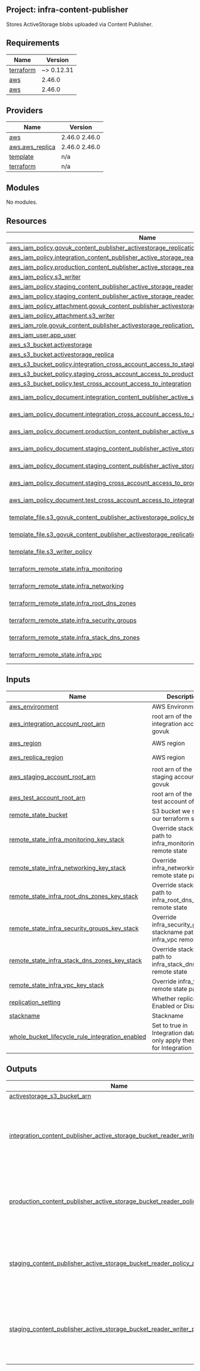 ## Project: infra-content-publisher

Stores ActiveStorage blobs uploaded via Content Publisher.

## Requirements

| Name | Version |
|------|---------|
| <a name="requirement_terraform"></a> [terraform](#requirement\_terraform) | ~> 0.12.31 |
| <a name="requirement_aws"></a> [aws](#requirement\_aws) | 2.46.0 |
| <a name="requirement_aws"></a> [aws](#requirement\_aws) | 2.46.0 |

## Providers

| Name | Version |
|------|---------|
| <a name="provider_aws"></a> [aws](#provider\_aws) | 2.46.0 2.46.0 |
| <a name="provider_aws.aws_replica"></a> [aws.aws\_replica](#provider\_aws.aws\_replica) | 2.46.0 2.46.0 |
| <a name="provider_template"></a> [template](#provider\_template) | n/a |
| <a name="provider_terraform"></a> [terraform](#provider\_terraform) | n/a |

## Modules

No modules.

## Resources

| Name | Type |
|------|------|
| [aws_iam_policy.govuk_content_publisher_activestorage_replication_policy](https://registry.terraform.io/providers/hashicorp/aws/2.46.0/docs/resources/iam_policy) | resource |
| [aws_iam_policy.integration_content_publisher_active_storage_reader_writer](https://registry.terraform.io/providers/hashicorp/aws/2.46.0/docs/resources/iam_policy) | resource |
| [aws_iam_policy.production_content_publisher_active_storage_reader](https://registry.terraform.io/providers/hashicorp/aws/2.46.0/docs/resources/iam_policy) | resource |
| [aws_iam_policy.s3_writer](https://registry.terraform.io/providers/hashicorp/aws/2.46.0/docs/resources/iam_policy) | resource |
| [aws_iam_policy.staging_content_publisher_active_storage_reader](https://registry.terraform.io/providers/hashicorp/aws/2.46.0/docs/resources/iam_policy) | resource |
| [aws_iam_policy.staging_content_publisher_active_storage_reader_writer](https://registry.terraform.io/providers/hashicorp/aws/2.46.0/docs/resources/iam_policy) | resource |
| [aws_iam_policy_attachment.govuk_content_publisher_activestorage_replication_policy_attachment](https://registry.terraform.io/providers/hashicorp/aws/2.46.0/docs/resources/iam_policy_attachment) | resource |
| [aws_iam_policy_attachment.s3_writer](https://registry.terraform.io/providers/hashicorp/aws/2.46.0/docs/resources/iam_policy_attachment) | resource |
| [aws_iam_role.govuk_content_publisher_activestorage_replication_role](https://registry.terraform.io/providers/hashicorp/aws/2.46.0/docs/resources/iam_role) | resource |
| [aws_iam_user.app_user](https://registry.terraform.io/providers/hashicorp/aws/2.46.0/docs/resources/iam_user) | resource |
| [aws_s3_bucket.activestorage](https://registry.terraform.io/providers/hashicorp/aws/2.46.0/docs/resources/s3_bucket) | resource |
| [aws_s3_bucket.activestorage_replica](https://registry.terraform.io/providers/hashicorp/aws/2.46.0/docs/resources/s3_bucket) | resource |
| [aws_s3_bucket_policy.integration_cross_account_access_to_staging](https://registry.terraform.io/providers/hashicorp/aws/2.46.0/docs/resources/s3_bucket_policy) | resource |
| [aws_s3_bucket_policy.staging_cross_account_access_to_production](https://registry.terraform.io/providers/hashicorp/aws/2.46.0/docs/resources/s3_bucket_policy) | resource |
| [aws_s3_bucket_policy.test_cross_account_access_to_integration](https://registry.terraform.io/providers/hashicorp/aws/2.46.0/docs/resources/s3_bucket_policy) | resource |
| [aws_iam_policy_document.integration_content_publisher_active_storage_reader_writer](https://registry.terraform.io/providers/hashicorp/aws/2.46.0/docs/data-sources/iam_policy_document) | data source |
| [aws_iam_policy_document.integration_cross_account_access_to_staging](https://registry.terraform.io/providers/hashicorp/aws/2.46.0/docs/data-sources/iam_policy_document) | data source |
| [aws_iam_policy_document.production_content_publisher_active_storage_reader](https://registry.terraform.io/providers/hashicorp/aws/2.46.0/docs/data-sources/iam_policy_document) | data source |
| [aws_iam_policy_document.staging_content_publisher_active_storage_reader](https://registry.terraform.io/providers/hashicorp/aws/2.46.0/docs/data-sources/iam_policy_document) | data source |
| [aws_iam_policy_document.staging_content_publisher_active_storage_reader_writer](https://registry.terraform.io/providers/hashicorp/aws/2.46.0/docs/data-sources/iam_policy_document) | data source |
| [aws_iam_policy_document.staging_cross_account_access_to_production](https://registry.terraform.io/providers/hashicorp/aws/2.46.0/docs/data-sources/iam_policy_document) | data source |
| [aws_iam_policy_document.test_cross_account_access_to_integration](https://registry.terraform.io/providers/hashicorp/aws/2.46.0/docs/data-sources/iam_policy_document) | data source |
| [template_file.s3_govuk_content_publisher_activestorage_policy_template](https://registry.terraform.io/providers/hashicorp/template/latest/docs/data-sources/file) | data source |
| [template_file.s3_govuk_content_publisher_activestorage_replication_role_template](https://registry.terraform.io/providers/hashicorp/template/latest/docs/data-sources/file) | data source |
| [template_file.s3_writer_policy](https://registry.terraform.io/providers/hashicorp/template/latest/docs/data-sources/file) | data source |
| [terraform_remote_state.infra_monitoring](https://registry.terraform.io/providers/hashicorp/terraform/latest/docs/data-sources/remote_state) | data source |
| [terraform_remote_state.infra_networking](https://registry.terraform.io/providers/hashicorp/terraform/latest/docs/data-sources/remote_state) | data source |
| [terraform_remote_state.infra_root_dns_zones](https://registry.terraform.io/providers/hashicorp/terraform/latest/docs/data-sources/remote_state) | data source |
| [terraform_remote_state.infra_security_groups](https://registry.terraform.io/providers/hashicorp/terraform/latest/docs/data-sources/remote_state) | data source |
| [terraform_remote_state.infra_stack_dns_zones](https://registry.terraform.io/providers/hashicorp/terraform/latest/docs/data-sources/remote_state) | data source |
| [terraform_remote_state.infra_vpc](https://registry.terraform.io/providers/hashicorp/terraform/latest/docs/data-sources/remote_state) | data source |

## Inputs

| Name | Description | Type | Default | Required |
|------|-------------|------|---------|:--------:|
| <a name="input_aws_environment"></a> [aws\_environment](#input\_aws\_environment) | AWS Environment | `string` | n/a | yes |
| <a name="input_aws_integration_account_root_arn"></a> [aws\_integration\_account\_root\_arn](#input\_aws\_integration\_account\_root\_arn) | root arn of the aws integration account of govuk | `string` | `""` | no |
| <a name="input_aws_region"></a> [aws\_region](#input\_aws\_region) | AWS region | `string` | `"eu-west-1"` | no |
| <a name="input_aws_replica_region"></a> [aws\_replica\_region](#input\_aws\_replica\_region) | AWS region | `string` | `"eu-west-2"` | no |
| <a name="input_aws_staging_account_root_arn"></a> [aws\_staging\_account\_root\_arn](#input\_aws\_staging\_account\_root\_arn) | root arn of the aws staging account of govuk | `string` | `""` | no |
| <a name="input_aws_test_account_root_arn"></a> [aws\_test\_account\_root\_arn](#input\_aws\_test\_account\_root\_arn) | root arn of the aws test account of govuk | `string` | `""` | no |
| <a name="input_remote_state_bucket"></a> [remote\_state\_bucket](#input\_remote\_state\_bucket) | S3 bucket we store our terraform state in | `string` | n/a | yes |
| <a name="input_remote_state_infra_monitoring_key_stack"></a> [remote\_state\_infra\_monitoring\_key\_stack](#input\_remote\_state\_infra\_monitoring\_key\_stack) | Override stackname path to infra\_monitoring remote state | `string` | `""` | no |
| <a name="input_remote_state_infra_networking_key_stack"></a> [remote\_state\_infra\_networking\_key\_stack](#input\_remote\_state\_infra\_networking\_key\_stack) | Override infra\_networking remote state path | `string` | `""` | no |
| <a name="input_remote_state_infra_root_dns_zones_key_stack"></a> [remote\_state\_infra\_root\_dns\_zones\_key\_stack](#input\_remote\_state\_infra\_root\_dns\_zones\_key\_stack) | Override stackname path to infra\_root\_dns\_zones remote state | `string` | `""` | no |
| <a name="input_remote_state_infra_security_groups_key_stack"></a> [remote\_state\_infra\_security\_groups\_key\_stack](#input\_remote\_state\_infra\_security\_groups\_key\_stack) | Override infra\_security\_groups stackname path to infra\_vpc remote state | `string` | `""` | no |
| <a name="input_remote_state_infra_stack_dns_zones_key_stack"></a> [remote\_state\_infra\_stack\_dns\_zones\_key\_stack](#input\_remote\_state\_infra\_stack\_dns\_zones\_key\_stack) | Override stackname path to infra\_stack\_dns\_zones remote state | `string` | `""` | no |
| <a name="input_remote_state_infra_vpc_key_stack"></a> [remote\_state\_infra\_vpc\_key\_stack](#input\_remote\_state\_infra\_vpc\_key\_stack) | Override infra\_vpc remote state path | `string` | `""` | no |
| <a name="input_replication_setting"></a> [replication\_setting](#input\_replication\_setting) | Whether replication is Enabled or Disabled | `string` | `"Enabled"` | no |
| <a name="input_stackname"></a> [stackname](#input\_stackname) | Stackname | `string` | n/a | yes |
| <a name="input_whole_bucket_lifecycle_rule_integration_enabled"></a> [whole\_bucket\_lifecycle\_rule\_integration\_enabled](#input\_whole\_bucket\_lifecycle\_rule\_integration\_enabled) | Set to true in Integration data to only apply these rules for Integration | `string` | `"false"` | no |

## Outputs

| Name | Description |
|------|-------------|
| <a name="output_activestorage_s3_bucket_arn"></a> [activestorage\_s3\_bucket\_arn](#output\_activestorage\_s3\_bucket\_arn) | n/a |
| <a name="output_integration_content_publisher_active_storage_bucket_reader_writer_policy_arn"></a> [integration\_content\_publisher\_active\_storage\_bucket\_reader\_writer\_policy\_arn](#output\_integration\_content\_publisher\_active\_storage\_bucket\_reader\_writer\_policy\_arn) | ARN of the staging content publisher storage bucket reader writer policy |
| <a name="output_production_content_publisher_active_storage_bucket_reader_policy_arn"></a> [production\_content\_publisher\_active\_storage\_bucket\_reader\_policy\_arn](#output\_production\_content\_publisher\_active\_storage\_bucket\_reader\_policy\_arn) | ARN of the production content publisher storage bucket reader policy |
| <a name="output_staging_content_publisher_active_storage_bucket_reader_policy_arn"></a> [staging\_content\_publisher\_active\_storage\_bucket\_reader\_policy\_arn](#output\_staging\_content\_publisher\_active\_storage\_bucket\_reader\_policy\_arn) | ARN of the staging content publisher storage bucket reader policy |
| <a name="output_staging_content_publisher_active_storage_bucket_reader_writer_policy_arn"></a> [staging\_content\_publisher\_active\_storage\_bucket\_reader\_writer\_policy\_arn](#output\_staging\_content\_publisher\_active\_storage\_bucket\_reader\_writer\_policy\_arn) | ARN of the staging content publisher storage bucket reader writer policy |
